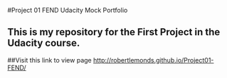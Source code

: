 #Project 01 FEND Udacity Mock Portfolio

This is my repository for the First Project in the Udacity course.
---
##Visit this link to view page
http://robertlemonds.github.io/Project01-FEND/
